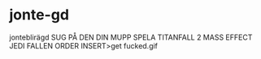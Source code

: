 # jonte-gd
jonteblirägd
SUG PÅ DEN DIN MUPP
SPELA TITANFALL 2
MASS EFFECT
JEDI FALLEN ORDER
INSERT>get fucked.gif
